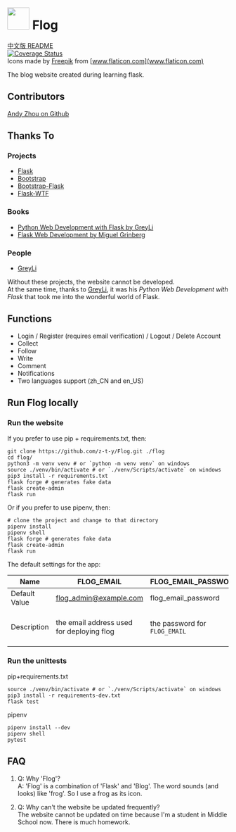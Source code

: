 # <img src="https://flog.pythonanywhere.com/static/favicon/favicon.svg" width="50px"> Flog
[中文版 README](./README_zh.md)  
[![Coverage Status](https://coveralls.io/repos/github/z-t-y/Flog/badge.svg?branch=master)](https://coveralls.io/github/z-t-y/Flog?branch=master)  
Icons made by
[Freepik]("https://www.flaticon.com/authors/freepik") from
[www.flaticon.com](www.flaticon.com)

The blog website created during learning flask.  

## Contributors

[Andy Zhou on Github](https://github.com/z-t-y "ZTY")

## Thanks To

### Projects

- [Flask](https://github.com/pallets/flask)
- [Bootstrap](https://github.com/twbs/bootstrap)
- [Bootstrap-Flask](https://github.com/greyli/bootstrap-flask)
- [Flask-WTF](https://github.com/lepture/flask-wtf)

### Books

- [Python Web Development with Flask by GreyLi](https://helloflask.com)  
- [Flask Web Development by Miguel Grinberg](https://www.oreilly.com/library/view/flask-web-development/9781491991725/)

### People

- [GreyLi](https://greyli.com)

Without these projects, the website cannot be developed.  
At the same time, thanks to [GreyLi](https://greyli.com), it was his _Python Web Development with Flask_
that took me into the wonderful world of Flask.

## Functions

- Login / Register (requires email verification) / Logout / Delete Account
- Collect  
- Follow  
- Write  
- Comment  
- Notifications
- Two languages support (zh_CN and en_US)  

## Run Flog locally

### Run the website

If you prefer to use pip + requirements.txt, then:

```shell
git clone https://github.com/z-t-y/Flog.git ./flog
cd flog/
python3 -m venv venv # or `python -m venv venv` on windows
source ./venv/bin/activate # or `./venv/Scripts/activate` on windows
pip3 install -r requirements.txt
flask forge # generates fake data
flask create-admin
flask run
```

Or if you prefer to use pipenv, then:

```shell
# clone the project and change to that directory
pipenv install
pipenv shell
flask forge # generates fake data
flask create-admin
flask run
```

The default settings for the app:

| Name          |  FLOG_EMAIL | FLOG_EMAIL_PASSWORD | FLOG_ADMIN | FLOG_ADMIN_EMAIL | FLOG_ADMIN_PASSWORD |
| ---           | ----------- | ------------------- | ---------- | ---------------- | ------------------- |
| Default Value | flog_admin@example.com | flog_email_password | flog_admin | flog_admin@example.com | flog_admin_password |
| Description   | the email address used for deploying flog | the password for `FLOG_EMAIL` | the username for the administrator of flog | the administrator's email address | the administrator's password

### Run the unittests

pip+requirements.txt

```shell
source ./venv/bin/activate # or `./venv/Scripts/activate` on windows
pip3 install -r requirements-dev.txt
flask test
```

pipenv

```shell
pipenv install --dev
pipenv shell
pytest
```

## FAQ

1. Q: Why 'Flog'?  
A: 'Flog' is a combination of 'Flask' and 'Blog'. The word sounds (and looks) like 'frog'. So I use a frog as its icon.

2. Q: Why can't the website be updated frequently?  
The website cannot be updated on time because I'm a student in Middle School now. There is much homework.
